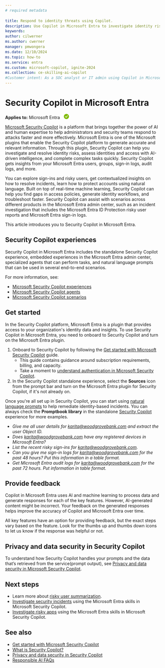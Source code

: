 ```yaml
---
# required metadata

title: Respond to identity threats using Copilot.
description: Use Copilot in Microsoft Entra to investigate identity risks and troubleshoot identity tasks quickly.
keywords:
author: cilwerner
ms.author: cwerner
manager: pmwongera
ms.date: 12/10/2024
ms.topic: how-to
ms.service: entra
ms.custom: microsoft-copilot, ignite-2024
ms.collection: ce-skilling-ai-copilot
#Customer intent: As a SOC analyst or IT admin using Copilot in Microsoft Entra, I want to get an understanding of the Microsoft Entra integration, so that I can use it to respond to and remediate identity risks.
---
```


# Security Copilot in Microsoft Entra

**Applies to:** Microsoft Entra ![Green circle with a white check mark symbol.](../media/common/applies-to-yes.png)

[Microsoft Security Copilot](/security-copilot/microsoft-security-copilot) is a platform that brings together the power of AI and human expertise to help administrators and security teams respond to attacks faster and more effectively. Microsoft Entra is one of the Microsoft plugins that enable the Security Copilot platform to generate accurate and relevant information. Through this plugin, Security Copilot can help you investigate and resolve identity risks, assess identities and access with AI-driven intelligence, and complete complex tasks quickly. Security Copilot gets insights from your Microsoft Entra users, groups, sign-in logs, audit logs, and more. 

You can explore sign-ins and risky users, get contextualized insights on how to resolve incidents, learn how to protect accounts using natural language. Built on top of real-time machine learning, Security Copilot can help you find gaps in access policies, generate identity workflows, and troubleshoot faster. Security Copilot can assist with scenarios across different products in the Microsoft Entra admin center, such as an incident investigation that includes the Microsoft Entra ID Protection risky user reports and Microsoft Entra sign-in logs.

This article introduces you to Security Copilot in Microsoft Entra.

## Security Copilot experiences

Security Copilot in Microsoft Entra includes the standalone Security Copilot experience, embedded experiences in the Microsoft Entra admin center, specialized agents that can perform tasks, and natural language prompts that can be used in several end-to-end scenarios.

For more information, see:

- [Microsoft Security Copilot experiences](/security-copilot/experiences-security-copilot)
- [Microsoft Security Copilot agents](/security-copilot/agents-overview)
- [Microsoft Security Copilot scenarios](copilot-security-entra-scenarios.md)

## Get started

In the Security Copilot platform, Microsoft Entra is a plugin that provides access to your organization's identity data and insights. To use Security Copilot in Microsoft Entra, you need to onboard to Security Copilot and turn on the Microsoft Entra plugin. 

1. Onboard to Security Copilot by following the [Get started with Microsoft Security Copilot](/security-copilot/get-started-security-copilot) guide.
    - This guide contains guidance around subscription requirements, billing, and capacity.
    - Take a moment to [understand authentication in Microsoft Security Copilot](/security-copilot/authentication).
1. In the Security Copilot standalone experience, select the **Sources** icon from the prompt bar and turn on the Microsoft Entra plugin for Security Copilot, if it's not already on.

Once you're all set up in Security Copilot, you can start using [natural language prompts](/security-copilot/prompting-security-copilot) to help remediate identity-based incidents. You can always check the **Promptbook library** in the standalone [Security Copilot](https://securitycopilot.microsoft.com/) experience for more examples.

- *Give me all user details for karita@woodgrovebank.com and extract the user Object ID.*
- *Does karita@woodgrovebank.com have any registered devices in Microsoft Entra?*
- *List the recent risky sign-ins for karita@woodgrovebank.com.*
- *Can you give me sign-in logs for karita@woodgrovebank.com for the past 48 hours? Put this information in a table format.*
- *Get Microsoft Entra audit logs for karita@woodgrovebank.com for the past 72 hours. Put information in table format.*

## Provide feedback

Copilot in Microsoft Entra uses AI and machine learning to process data and generate responses for each of the key features. However, AI-generated content might be incorrect. Your feedback on the generated responses helps improve the accuracy of Copilot and Microsoft Entra over time.

All key features have an option for providing feedback, but the exact steps vary based on the feature. Look for the thumbs up and thumbs down icons to let us know if the response was helpful or not. 



## Privacy and data security in Security Copilot

To understand how Security Copilot handles your prompts and the data that’s retrieved from the service(prompt output), see [Privacy and data security in Microsoft Security Copilot](/security-copilot/privacy-data-security).

## Next steps

- Learn more about [risky user summarization](copilot-entra-risky-user-summarization.md).
- [Investigate security incidents](copilot-security-entra-investigate-incident.md) using the Microsoft Entra skills in Microsoft Security Copilot.
- [Investigate risky apps](copilot-security-entra-investigate-risky-apps.md) using the Microsoft Entra skills in Microsoft Security Copilot.

## See also

- [Get started with Microsoft Security Copilot](/security-copilot/get-started-security-copilot)
- [What is Security Copilot?](/security-copilot/microsoft-security-copilot)
- [Privacy and data security in Security Copilot](/security-copilot/privacy-data-security)
- [Responsible AI FAQs](/security-copilot/responsible-ai-overview-security-copilot)
